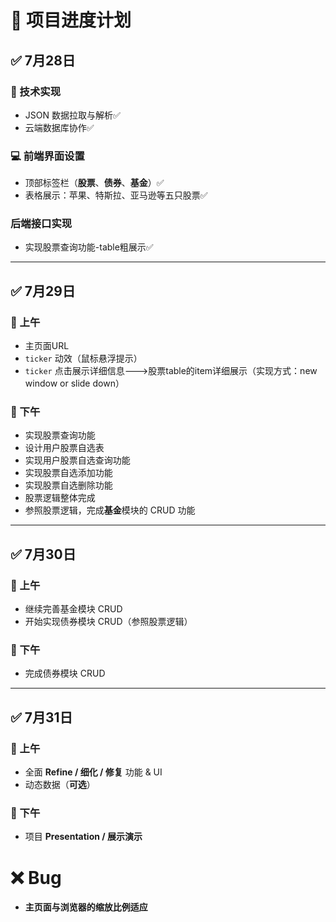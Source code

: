 # 📅 项目进度计划

## ✅ **7月28日**

### 🔧 技术实现

* JSON 数据拉取与解析✅
* 云端数据库协作✅

### 💻 前端界面设置

* 顶部标签栏（**股票**、**债券**、**基金**）✅
* 表格展示：苹果、特斯拉、亚马逊等五只股票✅

### 后端接口实现

* 实现股票查询功能-table粗展示✅

---

## ✅ **7月29日**

### 🌅 上午

* 主页面URL
* `ticker` 动效（鼠标悬浮提示）
* `ticker` 点击展示详细信息--->股票table的item详细展示（实现方式：new window or slide down）

### 🌇 下午

* 实现股票查询功能
* 设计用户股票自选表
* 实现用户股票自选查询功能
* 实现股票自选添加功能
* 实现股票自选删除功能
* 股票逻辑整体完成
* 参照股票逻辑，完成**基金**模块的 CRUD 功能

---

## ✅ **7月30日**

### 🌅 上午

* 继续完善基金模块 CRUD
* 开始实现债券模块 CRUD（参照股票逻辑）

### 🌇 下午

* 完成债券模块 CRUD

---

## ✅ **7月31日**

### 🌅 上午

* 全面 **Refine / 细化 / 修复** 功能 & UI
* 动态数据（**可选**）

### 🌇 下午

* 项目 **Presentation / 展示演示**

# ❌ **Bug**


* **主页面与浏览器的缩放比例适应**
